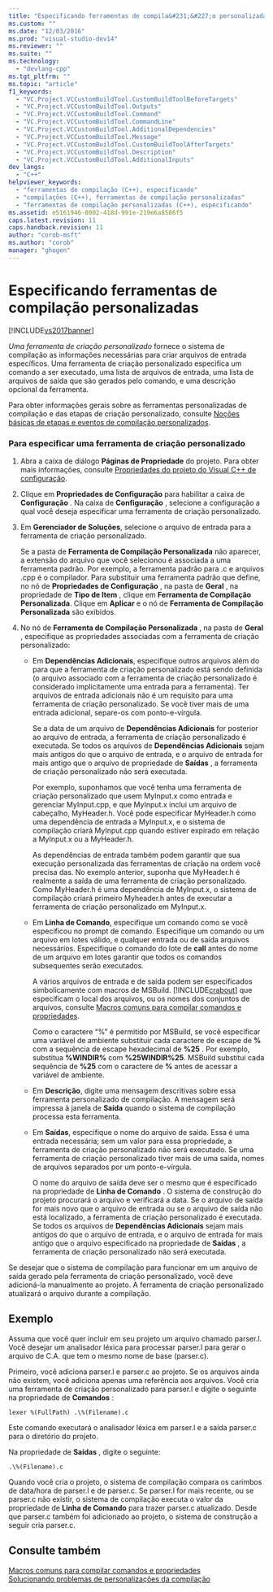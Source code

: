 ```yaml
---
title: "Especificando ferramentas de compila&#231;&#227;o personalizadas | Microsoft Docs"
ms.custom: ""
ms.date: "12/03/2016"
ms.prod: "visual-studio-dev14"
ms.reviewer: ""
ms.suite: ""
ms.technology: 
  - "devlang-cpp"
ms.tgt_pltfrm: ""
ms.topic: "article"
f1_keywords: 
  - "VC.Project.VCCustomBuildTool.CustomBuildToolBeforeTargets"
  - "VC.Project.VCCustomBuildTool.Outputs"
  - "VC.Project.VCCustomBuildTool.Command"
  - "VC.Project.VCCustomBuildTool.CommandLine"
  - "VC.Project.VCCustomBuildTool.AdditionalDependencies"
  - "VC.Project.VCCustomBuildTool.Message"
  - "VC.Project.VCCustomBuildTool.CustomBuildToolAfterTargets"
  - "VC.Project.VCCustomBuildTool.Description"
  - "VC.Project.VCCustomBuildTool.AdditionalInputs"
dev_langs: 
  - "C++"
helpviewer_keywords: 
  - "ferramentas de compilação (C++), especificando"
  - "compilações (C++), ferramentas de compilação personalizadas"
  - "ferramentas de compilação personalizadas (C++), especificando"
ms.assetid: e5161946-8002-418d-991e-219e6a8586f5
caps.latest.revision: 11
caps.handback.revision: 11
author: "corob-msft"
ms.author: "corob"
manager: "ghogen"
---
```

# Especificando ferramentas de compila&#231;&#227;o personalizadas
[!INCLUDE[vs2017banner](../assembler/inline/includes/vs2017banner.md)]

*Uma ferramenta de criação personalizado* fornece o sistema de compilação as informações necessárias para criar arquivos de entrada específicos.  Uma ferramenta de criação personalizado especifica um comando a ser executado, uma lista de arquivos de entrada, uma lista de arquivos de saída que são gerados pelo comando, e uma descrição opcional da ferramenta.  
  
 Para obter informações gerais sobre as ferramentas personalizadas de compilação e das etapas de criação personalizado, consulte [Noções básicas de etapas e eventos de compilação personalizados](../ide/understanding-custom-build-steps-and-build-events.md).  
  
### Para especificar uma ferramenta de criação personalizado  
  
1.  Abra a caixa de diálogo **Páginas de Propriedade** do projeto.  Para obter mais informações, consulte [Propriedades do projeto do Visual C\+\+ de configuração](../ide/working-with-project-properties.md).  
  
2.  Clique em **Propriedades de Configuração** para habilitar a caixa de **Configuração** .  Na caixa de **Configuração** , selecione a configuração a qual você deseja especificar uma ferramenta de criação personalizado.  
  
3.  Em **Gerenciador de Soluções**, selecione o arquivo de entrada para a ferramenta de criação personalizado.  
  
     Se a pasta de **Ferramenta de Compilação Personalizada** não aparecer, a extensão do arquivo que você selecionou é associada a uma ferramenta padrão.  Por exemplo, a ferramenta padrão para .c e arquivos .cpp é o compilador.  Para substituir uma ferramenta padrão que define, no nó de **Propriedades de Configuração** , na pasta de **Geral** , na propriedade de **Tipo de Item** , clique em **Ferramenta de Compilação Personalizada**.  Clique em **Aplicar** e o nó de **Ferramenta de Compilação Personalizada** são exibidos.  
  
4.  No nó de **Ferramenta de Compilação Personalizada** , na pasta de **Geral** , especifique as propriedades associadas com a ferramenta de criação personalizado:  
  
    -   Em **Dependências Adicionais**, especifique outros arquivos além do para que a ferramenta de criação personalizado está sendo definida \(o arquivo associado com a ferramenta de criação personalizado é considerado implicitamente uma entrada para a ferramenta\).  Ter arquivos de entrada adicionais não é um requisito para uma ferramenta de criação personalizado.  Se você tiver mais de uma entrada adicional, separe\-os com ponto\-e\-vírgula.  
  
         Se a data de um arquivo de **Dependências Adicionais** for posterior ao arquivo de entrada, a ferramenta de criação personalizado é executada.  Se todos os arquivos de **Dependências Adicionais** sejam mais antigos do que o arquivo de entrada, e o arquivo de entrada for mais antigo que o arquivo de propriedade de **Saídas** , a ferramenta de criação personalizado não será executada.  
  
         Por exemplo, suponhamos que você tenha uma ferramenta de criação personalizado que usem MyInput.x como entrada e gerenciar MyInput.cpp, e que MyInput.x inclui um arquivo de cabeçalho, MyHeader.h.  Você pode especificar MyHeader.h como uma dependência de entrada a MyInput.x, e o sistema de compilação criará MyInput.cpp quando estiver expirado em relação a MyInput.x ou a MyHeader.h.  
  
         As dependências de entrada também podem garantir que sua execução personalizada das ferramentas de criação na ordem você precisa das.  No exemplo anterior, suponha que MyHeader.h é realmente a saída de uma ferramenta de criação personalizado.  Como MyHeader.h é uma dependência de MyInput.x, o sistema de compilação criará primeiro Myheader.h antes de executar a ferramenta de criação personalizado em MyInput.x.  
  
    -   Em **Linha de Comando**, especifique um comando como se você especificou no prompt de comando.  Especifique um comando ou um arquivo em lotes válido, e qualquer entrada ou de saída arquivos necessários.  Especifique o comando do lote de **call** antes do nome de um arquivo em lotes garantir que todos os comandos subsequentes serão executados.  
  
         A vários arquivos de entrada e de saída podem ser especificados simbolicamente com macros de MSBuild.  [!INCLUDE[crabout](../Token/crabout_md.md)] que especificam o local dos arquivos, ou os nomes dos conjuntos de arquivos, consulte [Macros comuns para compilar comandos e propriedades](../ide/common-macros-for-build-commands-and-properties.md).  
  
         Como o caractere “%” é permitido por MSBuild, se você especificar uma variável de ambiente substituir cada caractere de escape de **%** com a sequência de escape hexadecimal de **%25** .  Por exemplo, substitua **%WINDIR%** com **%25WINDIR%25**.  MSBuild substitui cada sequência de **%25** com o caractere de **%** antes de acessar a variável de ambiente.  
  
    -   Em **Descrição**, digite uma mensagem descritivas sobre essa ferramenta personalizado de compilação.  A mensagem será impressa à janela de **Saída** quando o sistema de compilação processa esta ferramenta.  
  
    -   Em **Saídas**, especifique o nome do arquivo de saída.  Essa é uma entrada necessária; sem um valor para essa propriedade, a ferramenta de criação personalizado não será executado.  Se uma ferramenta de criação personalizado tiver mais de uma saída, nomes de arquivos separados por um ponto\-e\-vírgula.  
  
         O nome do arquivo de saída deve ser o mesmo que é especificado na propriedade de **Linha de Comando** .  O sistema de construção do projeto procurará o arquivo e verificará a data.  Se o arquivo de saída for mais novo que o arquivo de entrada ou se o arquivo de saída não está localizado, a ferramenta de criação personalizado é executada.  Se todos os arquivos de **Dependências Adicionais** sejam mais antigos do que o arquivo de entrada, e o arquivo de entrada for mais antigo que o arquivo especificado na propriedade de **Saídas** , a ferramenta de criação personalizado não será executada.  
  
 Se desejar que o sistema de compilação para funcionar em um arquivo de saída gerado pela ferramenta de criação personalizado, você deve adicioná\-la manualmente ao projeto.  A ferramenta de criação personalizado atualizará o arquivo durante a compilação.  
  
## Exemplo  
 Assuma que você quer incluir em seu projeto um arquivo chamado parser.l.  Você desejar um analisador léxica para processar parser.l para gerar o arquivo de C.A. que tem o mesmo nome de base \(parser.c\).  
  
 Primeiro, você adiciona parser.l e parser.c ao projeto.  Se os arquivos ainda não existem, você adiciona apenas uma referência aos arquivos.  Você cria uma ferramenta de criação personalizado para parser.l e digite o seguinte na propriedade de **Comandos** :  
  
```  
lexer %(FullPath) .\%(Filename).c  
```  
  
 Este comando executará o analisador léxica em parser.l e a saída parser.c para o diretório do projeto.  
  
 Na propriedade de **Saídas** , digite o seguinte:  
  
```  
.\%(Filename).c  
```  
  
 Quando você cria o projeto, o sistema de compilação compara os carimbos de data\/hora de parser.l e de parser.c.  Se parser.l for mais recente, ou se parser.c não existir, o sistema de compilação executa o valor da propriedade de **Linha de Comando** para trazer parser.c atualizado.  Desde que parser.c também foi adicionado ao projeto, o sistema de construção a seguir cria parser.c.  
  
## Consulte também  
 [Macros comuns para compilar comandos e propriedades](../ide/common-macros-for-build-commands-and-properties.md)   
 [Solucionando problemas de personalizações da compilação](../ide/troubleshooting-build-customizations.md)